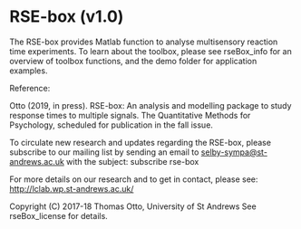 # RSE-box (v1.0)
The RSE-box provides Matlab function to analyse multisensory reaction time experiments. To learn about the toolbox, please see rseBox_info for an overview of toolbox functions, and the demo folder for application examples.

Reference:

Otto (2019, in press). RSE-box: An analysis and modelling package to study response times to multiple signals. The Quantitative Methods for Psychology, scheduled for publication in the fall issue.

To circulate new research and updates regarding the RSE-box, please subscribe to our mailing list by sending an email to selby-sympa@st-andrews.ac.uk with the subject: subscribe rse-box

For more details on our research and to get in contact, please see: http://lclab.wp.st-andrews.ac.uk/

Copyright (C) 2017-18 Thomas Otto, University of St Andrews
See rseBox_license for details.
